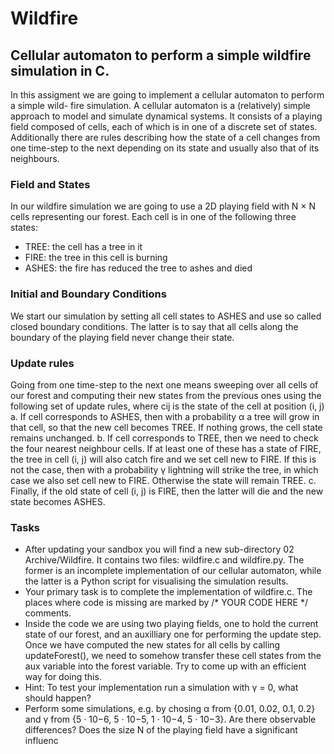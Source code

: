 # Wildfire
## Cellular automaton to perform a simple wildfire simulation in C.

In this assigment we are going to implement a cellular automaton to perform a simple wild-
fire simulation. A cellular automaton is a (relatively) simple approach to model and simulate
dynamical systems. It consists of a playing field composed of cells, each of which is in one of
a discrete set of states. Additionally there are rules describing how the state of a cell changes
from one time-step to the next depending on its state and usually also that of its neighbours.

### Field and States

In our wildfire simulation we are going to use a 2D playing field with N × N cells representing
our forest. Each cell is in one of the following three states:  
- TREE: the cell has a tree in it
- FIRE: the tree in this cell is burning
- ASHES: the fire has reduced the tree to ashes and died

### Initial and Boundary Conditions

We start our simulation by setting all cell states to ASHES and use so called closed boundary
conditions. The latter is to say that all cells along the boundary of the playing field never
change their state.

### Update rules

Going from one time-step to the next one means sweeping over all cells of our forest and
computing their new states from the previous ones using the following set of update rules,
where cij is the state of the cell at position (i, j)
a. If cell corresponds to ASHES, then with a probability α a tree will grow in that cell, so
that the new cell becomes TREE. If nothing grows, the cell state remains unchanged.
b. If cell corresponds to TREE, then we need to check the four nearest neighbour cells. If at
least one of these has a state of FIRE, the tree in cell (i, j) will also catch fire and we set
cell new to FIRE. If this is not the case, then with a probability γ lightning will strike the
tree, in which case we also set cell new to FIRE. Otherwise the state will remain TREE.
c. Finally, if the old state of cell (i, j) is FIRE, then the latter will die and the new state
becomes ASHES.

### Tasks

- After updating your sandbox you will find a new sub-directory 02 Archive/Wildfire. It contains two files: wildfire.c and wildfire.py. The former is an incomplete implementation of our cellular automaton, while the latter is a Python script for visualising the simulation results.
- Your primary task is to complete the implementation of wildfire.c. The places where code is missing are marked by /* YOUR CODE HERE */ comments.
- Inside the code we are using two playing fields, one to hold the current state of our forest, and an auxilliary one for performing the update step. Once we have computed the new states for all cells by calling updateForest(), we need to somehow transfer these cell states from the aux variable into the forest variable. Try to come up with an efficient way for doing this.
- Hint: To test your implementation run a simulation with γ = 0, what should happen?
- Perform some simulations, e.g. by chosing α from {0.01, 0.02, 0.1, 0.2} and γ from {5 · 10−6, 5 · 10−5, 1 · 10−4, 5 · 10−3}. Are there observable differences? Does the size N of the playing field have a significant influenc
